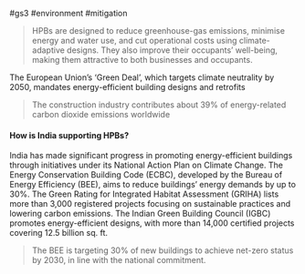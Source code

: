 #gs3 #environment #mitigation

>HPBs are designed to reduce greenhouse-gas emissions, minimise energy and water use, and cut operational costs using climate-adaptive designs. They also improve their occupants’ well-being, making them attractive to both businesses and occupants.



The European Union’s ‘Green Deal’, which targets climate neutrality by 2050, mandates energy-efficient building designs and retrofits

>The construction industry contributes about 39% of energy-related carbon dioxide emissions worldwide


#### How is India supporting HPBs?

India has made significant progress in promoting energy-efficient buildings through initiatives under its National Action Plan on Climate Change. The Energy Conservation Building Code (ECBC), developed by the Bureau of Energy Efficiency (BEE), aims to reduce buildings’ energy demands by up to 30%. The Green Rating for Integrated Habitat Assessment (GRIHA) lists more than 3,000 registered projects focusing on sustainable practices and lowering carbon emissions. The Indian Green Building Council (IGBC) promotes energy-efficient designs, with more than 14,000 certified projects covering 12.5 billion sq. ft.
>The BEE is targeting 30% of new buildings to achieve net-zero status by 2030, in line with the national commitment.

